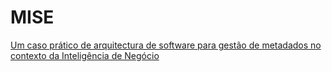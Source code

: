 # MISE
[Um caso prático de arquitectura de software para gestão de metadados no contexto da Inteligência de Negócio](https://fenix.tecnico.ulisboa.pt/cursos/mise/dissertacao/1972678479054920)
